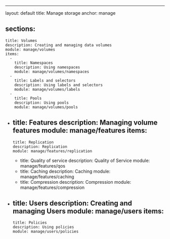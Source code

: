 ---
layout: default
title: Manage storage
anchor: manage

sections:
  -
    title: Volumes
    description: Creating and managing data volumes
    module: manage/volumes
    items:
      -
        title: Namespaces
        description: Using namespaces
        module: manage/volumes/namespaces
      -
        title: Labels and selectors
        description: Using labels and selectors
        module: manage/volumes/labels
      -
        title: Pools
        description: Using pools
        module: manage/volumes/pools
  -
    title: Features
    description: Managing volume features
    module: manage/features
    items:
      -
        title: Replication
        description: Replication
        module: manage/features/replication
      -
        title: Quality of service
        description: Quality of Service
        module: manage/features/qos
      -
        title: Caching
        description: Caching
        module: manage/features/caching
      -
        title: Compression
        description: Compression
        module: manage/features/compression
  -
    title: Users
    description: Creating and managing Users
    module: manage/users
    items:
      -
        title: Policies
        description: Using policies
        module: manage/users/policies

